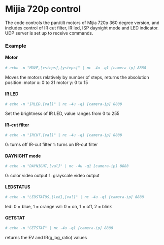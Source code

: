 # Mijia 720p control

The code controls the pan/tilt motors of Mijia 720p 360 degree version, and includes control of IR cut filter, IR led, ISP daynight mode and LED indicator. UDP server is set up to receive commands.

### Example

#### Motor

```bash
# echo -n "MOVE,[xsteps],[ysteps]" | nc -4u -q1 [camera-ip] 8888
```

Moves the motors relatively by number of steps, returns the absolution position:
motor x: 0 to 31
motor y: 0 to 15

#### IR LED

```bash
# echo -n "IRLED,[val]" | nc -4u -q1 [camera-ip] 8888
```

Set the brightness of IR LED, value ranges from 0 to 255

#### IR-cut filter

```bash
# echo -n "IRCUT,[val]" | nc -4u -q1 [camera-ip] 8888
```

0: turns off IR-cut filter
1: turns on IR-cut filter

#### DAYNIGHT mode

```bash
# echo -n "DAYNIGHT,[val]" | nc -4u -q1 [camera-ip] 8888
```

0: color video output
1: grayscale video output

#### LEDSTATUS

```bash
# echo -n "LEDSTATUS,[led],[val]" | nc -4u -q1 [camera-ip] 8888
```

led: 0 = blue, 1 = orange
val: 0 = on, 1 = off, 2 = blink


#### GETSTAT

```bash
# echo -n "GETSTAT" | nc -4u -q1 [camera-ip] 8888
```

returns the EV and IR(g_bg_ratio) values


